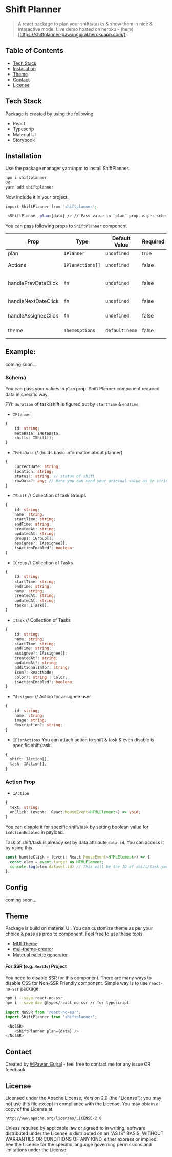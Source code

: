 # Shift Planner
> A react package to plan your shifts/tasks & show them in nice & interactive mode.
> Live demo hosted on heroku - (here)[https://shiftplanner-pawangujral.herokuapp.com/]).

## Table of Contents 
* [Tech Stack](#tech-stack)
* [Installation](#installation) 
* [Theme](#theme) 
* [Contact](#contact)
* [License](#license)
 

## Tech Stack
Package is created by using the following
- React
- Typescrip
- Material UI
- Storybook

## Installation

Use the package manager yarn/npm to install ShiftPlanner.

```bash
npm i shiftplanner
OR
yarn add shiftplanner
```

Now include it in your project.

```bash
import ShiftPlanner from 'shiftplanner';

 <ShiftPlanner plan={data} /> // Pass value in `plan` prop as per schema below.
```

You can pass following props to `ShiftPlanner` component

| Prop                | Type             | Default Value  | Required     | Description               |
| ------------------- | ---------------- | ---------------|--------------| --------------------------|
| plan                | `IPlanner`       | `undefined`    | true         | Plan values               |
| Actions             | `IPlanActions[]` | `undefined`    | false        | Actions for Shift         |
| handlePrevDateClick | `fn`             | `undefined`    | false        | Change date to previous   |
| handleNextDateClick | `fn`             | `undefined`    | false        | Change date to next       |
| handleAssigneeClick | `fn`             | `undefined`    | false        | Click `fn` for assignee   |
| theme               | `ThemeOptions`   | `defaultTheme` | false        | Customized `MUI` theme    |


## Example:
coming soon...

### Schema

You can pass your values in `plan` prop. Shift Planner component required data in specific way.

FYI: `duration` of task/shift is figured out by `startTime` & `endTime`.

* `IPlanner`
```ts
{
    id: string; 
    metaData: IMetaData;
    shifts: IShift[];
}
```

* `IMetaData` // (holds basic information about planner)
```ts
{
    currentDate: string;  
    location: string; 
    status?: string; // status of shift
    rawData?: any; // Here you can send your original value as in stringify format & see in UI. 
}
```

* `IShift` // Collection of task Groups
```ts
{
    id: string; 
    name: string;
    startTime: string;
    endTime: string;
    createdAt: string;
    updatedAt: string;
    groups: IGroup[];
    assignee?: IAssignee[]; 
    isActionEnabled?: boolean;
}
```

* `IGroup` // Collection of Tasks
```ts
{
    id: string; 
    startTime: string;
    endTime: string;
    name: string;
    createdAt: string;
    updatedAt: string;
    tasks: ITask[];
}
```

* `ITask` // Collection of Tasks
```ts
{
    id: string; 
    name: string;
    startTime: string;
    endTime: string;
    assignee?: IAssignee[];
    createdAt?: string;
    updatedAt?: string;
    additionalInfo?: string;
    Icon?: ReactNode;
    color?: string | Color; 
    isActionEnabled?: boolean;
}
```

* `IAssignee` // Action for assignee user
```ts
{
    id: string; 
    name: string;
    image: string; 
    description?: string;
}
```

* `IPlanActions` 
You can attach action to shift & task & even disable is specific shift/task. 
```ts
{
  shift: IAction[],
  task: IAction[], 
}
```

### Action Prop

* `IAction` 
```ts
{
  text: string;
  onClick: (event:  React.MouseEvent<HTMLElement>) => void;
}
```  

You can disable it for specific shift/task by setting boolean value for `isActionEnabled` in payload.

Task of shift/task is already set by data attribute `data-id`. You can access it by using this.

```ts
const handleClick = (event: React.MouseEvent<HTMLElement>) => {
  const elem = event.target as HTMLElement; 
  console.log(elem.dataset.id) // This will be the ID of shift/task you are clicking.
};
```

## Config 
coming soon...

## Theme 
Package is build on material UI. You can customize theme as per your choice & pass as prop to component.
Feel free to use these tools.

- [MUI Theme](https://mui.com/material-ui/customization/theming/)
- [mui-theme-creator](https://bareynol.github.io/mui-theme-creator/)
- [Material palette generator](https://material.io/inline-tools/color/)

#### For SSR (e.g: `NextJs`) Project

You need to disable SSR for this component. There are many ways to disable CSS for Non-SSR Friendly component. Simple way is to use `react-no-ssr` package.

```bash
npm i --save react-no-ssr
npm i --save-dev @types/react-no-ssr // for typescript
```

```ts
import NoSSR from 'react-no-ssr';
import ShiftPlanner from 'shiftplanner';

 <NoSSR>
    <ShiftPlanner plan={data} />
</NoSSR>
```

## Contact
Created by [@Pawan Gujral](https://github.com/pawangujral) - feel free to contact me for any issue OR feedback.

## License 
Licensed under the Apache License, Version 2.0 (the "License");
you may not use this file except in compliance with the License.
You may obtain a copy of the License at

    http://www.apache.org/licenses/LICENSE-2.0

Unless required by applicable law or agreed to in writing, software
distributed under the License is distributed on an "AS IS" BASIS,
WITHOUT WARRANTIES OR CONDITIONS OF ANY KIND, either express or implied.
See the License for the specific language governing permissions and
limitations under the License.
